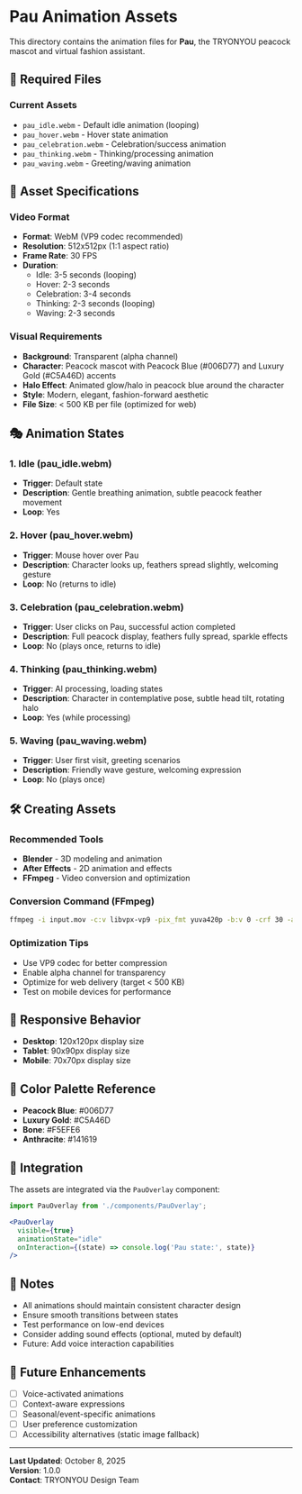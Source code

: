 # Pau Animation Assets

This directory contains the animation files for **Pau**, the TRYONYOU peacock mascot and virtual fashion assistant.

## 📁 Required Files

### Current Assets

- `pau_idle.webm` - Default idle animation (looping)
- `pau_hover.webm` - Hover state animation
- `pau_celebration.webm` - Celebration/success animation
- `pau_thinking.webm` - Thinking/processing animation
- `pau_waving.webm` - Greeting/waving animation

## 🎨 Asset Specifications

### Video Format
- **Format**: WebM (VP9 codec recommended)
- **Resolution**: 512x512px (1:1 aspect ratio)
- **Frame Rate**: 30 FPS
- **Duration**: 
  - Idle: 3-5 seconds (looping)
  - Hover: 2-3 seconds
  - Celebration: 3-4 seconds
  - Thinking: 2-3 seconds (looping)
  - Waving: 2-3 seconds

### Visual Requirements
- **Background**: Transparent (alpha channel)
- **Character**: Peacock mascot with Peacock Blue (#006D77) and Luxury Gold (#C5A46D) accents
- **Halo Effect**: Animated glow/halo in peacock blue around the character
- **Style**: Modern, elegant, fashion-forward aesthetic
- **File Size**: < 500 KB per file (optimized for web)

## 🎭 Animation States

### 1. Idle (pau_idle.webm)
- **Trigger**: Default state
- **Description**: Gentle breathing animation, subtle peacock feather movement
- **Loop**: Yes

### 2. Hover (pau_hover.webm)
- **Trigger**: Mouse hover over Pau
- **Description**: Character looks up, feathers spread slightly, welcoming gesture
- **Loop**: No (returns to idle)

### 3. Celebration (pau_celebration.webm)
- **Trigger**: User clicks on Pau, successful action completed
- **Description**: Full peacock display, feathers fully spread, sparkle effects
- **Loop**: No (plays once, returns to idle)

### 4. Thinking (pau_thinking.webm)
- **Trigger**: AI processing, loading states
- **Description**: Character in contemplative pose, subtle head tilt, rotating halo
- **Loop**: Yes (while processing)

### 5. Waving (pau_waving.webm)
- **Trigger**: User first visit, greeting scenarios
- **Description**: Friendly wave gesture, welcoming expression
- **Loop**: No (plays once)

## 🛠️ Creating Assets

### Recommended Tools
- **Blender** - 3D modeling and animation
- **After Effects** - 2D animation and effects
- **FFmpeg** - Video conversion and optimization

### Conversion Command (FFmpeg)
```bash
ffmpeg -i input.mov -c:v libvpx-vp9 -pix_fmt yuva420p -b:v 0 -crf 30 -an pau_idle.webm
```

### Optimization Tips
- Use VP9 codec for better compression
- Enable alpha channel for transparency
- Optimize for web delivery (target < 500 KB)
- Test on mobile devices for performance

## 📱 Responsive Behavior

- **Desktop**: 120x120px display size
- **Tablet**: 90x90px display size
- **Mobile**: 70x70px display size

## 🎨 Color Palette Reference

- **Peacock Blue**: #006D77
- **Luxury Gold**: #C5A46D
- **Bone**: #F5EFE6
- **Anthracite**: #141619

## 🔗 Integration

The assets are integrated via the `PauOverlay` component:

```jsx
import PauOverlay from './components/PauOverlay';

<PauOverlay 
  visible={true}
  animationState="idle"
  onInteraction={(state) => console.log('Pau state:', state)}
/>
```

## 📝 Notes

- All animations should maintain consistent character design
- Ensure smooth transitions between states
- Test performance on low-end devices
- Consider adding sound effects (optional, muted by default)
- Future: Add voice interaction capabilities

## 🚀 Future Enhancements

- [ ] Voice-activated animations
- [ ] Context-aware expressions
- [ ] Seasonal/event-specific animations
- [ ] User preference customization
- [ ] Accessibility alternatives (static image fallback)

---

**Last Updated**: October 8, 2025  
**Version**: 1.0.0  
**Contact**: TRYONYOU Design Team
